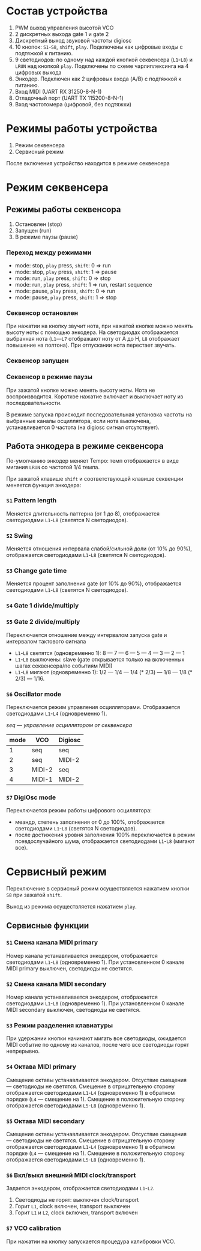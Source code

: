 # Состав устройства

1. PWM выход управления высотой VCO
2. 2 дискретных выхода gate 1 и gate 2
3. Дискретный выход звуковой частоты digiosc
4. 10 кнопок: `S1`-`S8`, `shift`, `play`. Подключены как цифровые входы с подтяжкой к питанию.
5. 9 светодиодов: по одному над каждой кнопкой секвенсера (`L1`-`L8`) и `LRUN` над кнопкой `play`. Подключены по схеме чарлиплексинга на 4 цифровых выхода
6. Энкодер. Подключен как 2 цифровых входа (A/B) с подтяжкой к питанию.
7. Вход MIDI (UART RX 31250-8-N-1)
8. Отладочный порт (UART TX 115200-8-N-1)
9. Вход частотомера (цифровой, без подтяжки)

# Режимы работы устройства

1. Режим секвенсера
2. Сервисный режим

После включения устройство находится в режиме секвенсера

# Режим секвенсера

## Режимы работы секвенсора

1. Остановлен (stop)
2. Запущен (run)
3. В режиме паузы (pause)

### Переход между режимами

* mode: stop, `play` press, `shift`: 0 => run
* mode: stop, `play` press, `shift`: 1 => pause
* mode: run, `play` press, `shift`: 0 => stop
* mode: run, `play` press, `shift`: 1 => run, restart sequence
* mode: pause, `play` press, `shift`: 0 => run
* mode: pause, `play` press, `shift`: 1 => stop

### Секвенсор остановлен
При нажатии на кнопку звучит нота, при нажатой кнопке можно менять высоту ноты с помощью энкодера. На светодиодах отображается выбранная нота (`L1`—`L7` отображают ноту от A до H, `L8` отображает повышение на полтона). При отпускании нота перестает звучать.

### Секвенсор запущен
### Секвенсор в режиме паузы
При зажатой кнопке можно менять высоту ноты. Нота не воспроизводится.
Короткое нажатие включает и выключает ноту из последовательности.

В режиме запуска происходит последовательная установка частоты на выбранные каналы осциллятора, если нота выключена, устанавливается 0 частота (на digiosc сигнал отсутствует).

## Работа энкодера в режиме секвенсора

По-умолчанию энкодер меняет Tempo: темп отображается в виде мигания `LRUN` со частотой 1/4 темпа.

При зажатой клавише `shift` и соответствующей клавише секвенции меняется функция энкодера:

### `S1` Pattern length

Меняется длительность паттерна (от 1 до 8), отображается светодиодами `L1`-`L8` (светятся N светодиодов).

### `S2` Swing

Меняется отношения интервала слабой/сильной доли (от 10% до 90%), отображается светодиодами `L1`-`L8` (светятся N светодиодов).

### `S3` Change gate time

Меняется процент заполнения gate (от 10% до 90%), отображается светодиодами `L1`-`L8` (светятся N светодиодов).

### `S4` Gate 1 divide/multiply
### `S5` Gate 2 divide/multiply

Переключается отношение между интервалом запуска gate и интервалом тактового сигнала

* `L1`-`L8` светятся (одновременно 1): 8 — 7 — 6 — 5 — 4 — 3 — 2 — 1
* `L1`-`L8` выключены: slave (gate открывается только на включенных шагах секвенсера/по событиям MIDI)
* `L1`-`L8` мигают (одновременно 1): 1/2 — 1/4 — 1/4 (* 2/3) — 1/8 — 1/8 (* 2/3) — 1/16.

### `S6` Oscillator mode

Переключается режим управления осцилляторами. Отображается светодиодами `L1`-`L4` (одновременно 1).

_seq — управление осциллятором от секвенсера_

| mode | VCO | Digiosc |
|---|---|---|
| 1 | seq | seq |
| 2 | seq | MIDI-2 |
| 3 | MIDI-2 | seq |
| 4 | MIDI-1 | MIDI-2 |

### `S7` DigiOsc mode

Переключается режим работы цифрового осциллятора:

* меандр, степень заполнения от 0 до 100%, отображается светодиодами `L1`-`L8` (светятся N светодиодов).
* после достижения уровня заполнения 100% переключается в режим псевдослучайного шума, отображается светодиодами `L1`-`L8` (мигают все).

# Сервисный режим

Переключение в сервисный режим осуществляется нажатием кнопки `S8` при зажатой `shift`.

Выход из режима осуществляется нажатием `play`.

## Сервисные функции

### `S1` Смена канала MIDI primary

Номер канала устанавливается энкодером, отображается светодиодами `L1`-`L8` (одновременно 1).
При установленном 0 канале  MIDI primary выключен, светодиоды не светятся.

### `S2` Смена канала MIDI secondary

Номер канала устанавливается энкодером, отображается светодиодами `L1`-`L8` (одновременно 1).
При установленном 0 канале  MIDI secondary выключен, светодиоды не светятся.

### `S3` Режим разделения клавиатуры

При удержании кнопки начинают мигать все светодиоды, ожидается MIDI событие по одному из каналов, после чего все светодиоды горят непрерывно.

### `S4` Октава MIDI primary

Смещение октавы устанавливается энкодером. Отсуствие смещения — светодиоды не светятся. Смещение в отрицательную сторону отображается светодиодами `L1`-`L4` (одновременно 1) в обратном порядке (`L4` — смещение на 1). Смещение в положительную сторону отображается светодиодами `L5`-`L8` (одновременно 1).

### `S5` Октава MIDI secondary

Смещение октавы устанавливается энкодером. Отсуствие смещения — светодиоды не светятся. Смещение в отрицательную сторону отображается светодиодами `L1`-`L4` (одновременно 1) в обратном порядке (`L4` — смещение на 1). Смещение в положительную сторону отображается светодиодами `L5`-`L8` (одновременно 1).

### `S6` Вкл/выкл внешний MIDI clock/transport

Задается энкодером, отображается светодиодами `L1`-`L2`.

1. Светодиоды не горят: выключен clock/transport
2. Горит `L1`, clock включен, transport выключен
3. Горит `L1` и `L2`, clock включен, transport включен

### `S7` VCO calibration

При нажатии на кнопку запускается процедура калибровки VCO.
